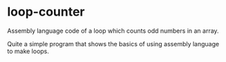 # loop-counter
Assembly language code of a loop which counts odd numbers in an array.

Quite a simple program that shows the basics of using assembly language to make loops.
